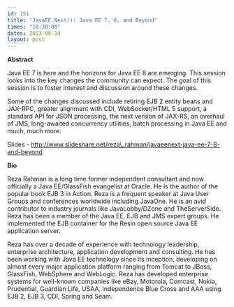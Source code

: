 ```yaml
---
id: 151
title: "JavaEE.Next(): Java EE 7, 8, and Beyond"
times: "18:30:00"
dates: 2013-08-14
layout: post
---
```

 **Abstract**

Java EE 7 is here and the horizons for Java EE 8 are emerging. This session looks into the key changes the community can expect. The goal of this session is to foster interest and discussion around these changes.  
  
Some of the changes discussed include retiring EJB 2 entity beans and JAX-RPC, greater alignment with CDI, WebSocket/HTML 5 support, a standard API for JSON processing, the next version of JAX-RS, an overhaul of JMS, long-awaited concurrency utilities, batch processing in Java EE and much, much more.  
  
Slides - http://www.slideshare.net/reza\_rahman/javaeenext-java-ee-7-8-and-beyond  

**Bio**

Reza Rahman is a long time former independent consultant and now officially a Java EE/GlassFish evangelist at Oracle. He is the author of the popular book EJB 3 in Action. Reza is a frequent speaker at Java User Groups and conferences worldwide including JavaOne. He is an avid contributor to industry journals like JavaLobby/DZone and TheServerSide. Reza has been a member of the Java EE, EJB and JMS expert groups. He implemented the EJB container for the Resin open source Java EE application server.  
  
Reza has over a decade of experience with technology leadership, enterprise architecture, application development and consulting. He has been working with Java EE technology since its inception, developing on almost every major application platform ranging from Tomcat to JBoss, GlassFish, WebSphere and WebLogic. Reza has developed enterprise systems for well-known companies like eBay, Motorola, Comcast, Nokia, Prudential, Guardian Life, USAA, Independence Blue Cross and AAA using EJB 2, EJB 3, CDI, Spring and Seam.

